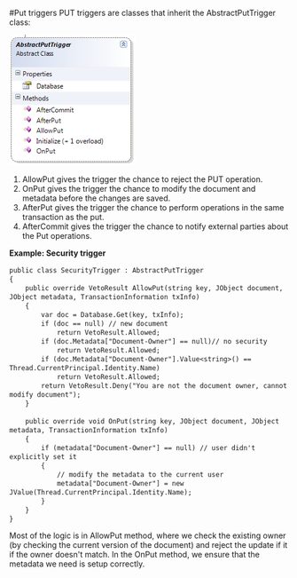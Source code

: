 #Put triggers
PUT triggers are classes that inherit the AbstractPutTrigger class:

![Figure 1: Triggers - Put](images\triggers_put_docs.png)

1. AllowPut gives the trigger the chance to reject the PUT operation.
2. OnPut gives the trigger the chance to modify the document and metadata before the changes are saved.
3. AfterPut gives the trigger the chance to perform operations in the same transaction as the put.
4. AfterCommit gives the trigger the chance to notify external parties about the Put operations.

**Example: Security trigger**

    public class SecurityTrigger : AbstractPutTrigger
    {
        public override VetoResult AllowPut(string key, JObject document, JObject metadata, TransactionInformation txInfo)
        {
            var doc = Database.Get(key, txInfo);
            if (doc == null) // new document
                return VetoResult.Allowed;
            if (doc.Metadata["Document-Owner"] == null)// no security
                return VetoResult.Allowed;
            if (doc.Metadata["Document-Owner"].Value<string>() == Thread.CurrentPrincipal.Identity.Name)
                return VetoResult.Allowed;
            return VetoResult.Deny("You are not the document owner, cannot modify document");
        }
    
        public override void OnPut(string key, JObject document, JObject metadata, TransactionInformation txInfo)
        {
            if (metadata["Document-Owner"] == null) // user didn't explicitly set it
            {
                // modify the metadata to the current user
                metadata["Document-Owner"] = new JValue(Thread.CurrentPrincipal.Identity.Name);
            }
        }
    }

Most of the logic is in AllowPut method, where we check the existing owner (by checking the current version of the document) and reject the update if it if the owner doesn't match.
In the OnPut method, we ensure that the metadata we need is setup correctly.